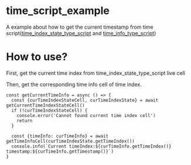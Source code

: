 # time_script_example

A example about how to get the current timestamp from time script([time_index_state_type_script](https://github.com/solargatsby/time_index_state_type_script) and [time_info_type_script](https://github.com/solargatsby/time_info_type_script))

# How to use?

First, get the current time index from time_index_state_type_script live cell

Then, get the corresponding time info cell of time index.

```
const getCurrentTimeInfo = async () => {
  const {curTimeIndexStateCell, curTimeIndexState} = await getCurrentTimeIndexStateCell()
  if (!curTimeIndexStateCell) {
    console.error('Cannot found current time index cell')
    return
  }

  const {timeInfo: curTimeInfo} = await getTimeInfoCell(curTimeIndexState.getTimeIndex())
  console.info(`Current timeIndex:${curTimeInfo.getTimeIndex()} timestamp:${curTimeInfo.getTimestamp()}`)
}
```
